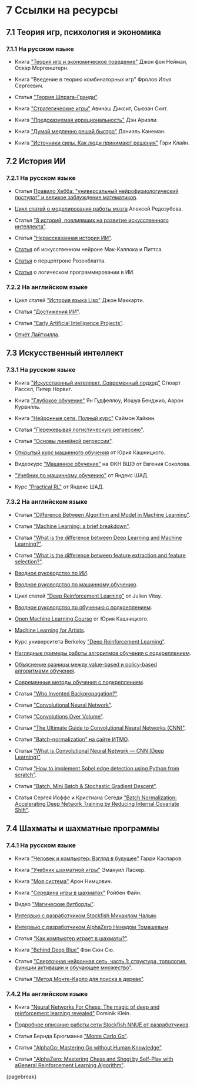 # 7 Ссылки на ресурсы

## 7.1 Теория игр, психология и экономика

### 7.1.1 На русском языке

* Книга ["Теория игр и экономическое поведение"](https://drive.google.com/file/d/1iN27YOs2lWsVnIrHdvDu87LNSSwNeMOd/view) Джон фон Нейман, Оскар Моргенштерн.

* Книга "Введение в теорию комбинаторных игр" Фролов Илья Сергеевич.

* Статья ["Теория Шпрага-Гранди"](http://e-maxx.ru/algo/sprague_grundy).

* Книга ["Стратегические игры"](https://www.ozon.ru/product/strategicheskie-igry-dostupnyy-uchebnik-po-teorii-igr-141590867/?sh=hHASgpX) Авинаш Диксит, Сьюзан Скит.

* Книга ["Предсказуемая иррациональность"](https://www.litres.ru/den-arieli/predskazuemaya-irracionalnost) Дэн Ариэли.

* Книга ["Думай медленно решай быстро"](https://www.litres.ru/daniel-kaneman/dumay-medlenno-reshay-bystro) Даниэль Канеман.

* Книга ["Источники силы. Как люди принимают решения"](https://www.litres.ru/geri-klayn/istochniki-sily-64696611/) Гэри Клайн.

## 7.2 История ИИ

### 7.2.1 На русском языке

* Статья [Правило Хебба: "универсальный нейрофизиологический постулат" и великое заблуждение математиков](https://habr.com/ru/articles/102305/).

* [Цикл статей о моделирования работы мозга](https://habr.com/ru/post/214109/) Алексей Редозубова.

* Статья ["8 историй, повлиявших на развитие искусственного интеллекта"](https://habr.com/ru/post/454064/).

* Статья ["Нерассказанная история ИИ"](https://habr.com/ru/post/454064/).

* [Статья](https://habr.com/ru/company/sberdevices/blog/525508/) об искусственном нейроне Мак-Каллока и Питтса.

* [Статья](https://habr.com/ru/company/sberdevices/blog/529932/) о перцептроне Розенблатта.

* [Статья](https://brickofknowledge.com/articles/logic-and-artificial-intelligence#header0) о логическом программировании в ИИ.

### 7.2.2 На английском языке

* Цикл статей ["История языка Lisp"](http://www-formal.stanford.edu/jmc/history/lisp/lisp.html) Джон Маккарти.

* Статья ["Достижения ИИ"](https://en.wikipedia.org/wiki/Progress_in_artificial_intelligence).

* Статья ["Early Artificial Intelligence Projects"](https://projects.csail.mit.edu/films/aifilms/AIFilms.html).

* [Отчёт Лайтхилла](http://www.chilton-computing.org.uk/inf/literature/reports/lighthill_report/contents.htm).

## 7.3 Искусственный интеллект

### 7.3.1 На русском языке

* Книга ["Искусственный интеллект. Современный подход"](http://www.rriai.org.ru) Стюарт Рассел, Питер Норвиг.

* Книга ["Глубокое обучение"](https://www.litres.ru/book/aaron-kurvill/glubokoe-obuchenie-28259806/) Ян Гудфеллоу, Иошуа Бенджио, Аарон Курвилль.

* Книга ["Нейронные сети. Полный курс"](https://www.ozon.ru/product/neyronnye-seti-polnyy-kurs-haykin-saymon-645326520/) Саймон Хайкин.

* Статья ["Пережевывая логистическую регрессию"](https://habr.com/ru/post/485872/).

* Статья ["Основы линейной регрессии"](https://habr.com/ru/articles/514818/).

* [Открытый курс машинного обучения](https://habr.com/ru/company/ods/blog/322626/) от Юрия Кашницкого.

* Видеокурс ["Машинное обучение"](https://github.com/esokolov/ml-course-hse) на ФКН ВШЭ от Евгения Соколова.

* ["Учебник по машинному обучению"](https://education.yandex.ru/handbook/ml) от Яндекс ШАД.

* Курс ["Practical RL"](https://github.com/yandexdataschool/Practical_RL) от Яндекс ШАД.

### 7.3.2 На английском языке

* Статья ["Difference Between Algorithm and Model in Machine Learning"](https://machinelearningmastery.com/difference-between-algorithm-and-model-in-machine-learning/).

* Статья ["Machine Learning: a brief breakdown"](https://quantdare.com/machine-learning-a-brief-breakdown/).

* Статья ["What is the difference between Deep Learning and Machine Learning?"](https://quantdare.com/what-is-the-difference-between-deep-learning-and-machine-learning/).

* Статья ["What is the difference between feature extraction and feature selection?"](https://quantdare.com/what-is-the-difference-between-feature-extraction-and-feature-selection/).

* [Вводное руководство по ИИ](https://www.javatpoint.com/artificial-intelligence-tutorial).

* [Вводное руководство по машинному обучению](https://www.javatpoint.com/machine-learning).

* Цикл статей ["Deep Reinforcement Learning"](https://julien-vitay.net/deeprl/) от Julien Vitay.

* [Вводное руководство по обучению с подкреплением](https://www.javatpoint.com/reinforcement-learning).

* [Open Machine Learning Course](https://mlcourse.ai/book/index.html) от Юрия Кашницкого.

* [Machine Learning for Artists](https://ml4a.github.io/ml4a/).

* Курс университета Berkeley ["Deep Reinforcement Learning"](http://rail.eecs.berkeley.edu/deeprlcourse/).

* [Наглядные примеры работы алгоритмов обучения с подкреплением](https://rl-lab.com).

* [Объяснение разницы между value-based и policy-based алгоритмами обучения](https://stats.stackexchange.com/questions/407230/what-is-the-difference-between-policy-based-on-policy-value-based-off-policy).

* [Современные методы обучения с подкреплением](https://spinningup.openai.com/en/latest/spinningup/rl_intro2.html).

* Статья ["Who Invented Backpropagation?"](https://people.idsia.ch/~juergen/who-invented-backpropagation.html).

* Статья ["Convolutional Neural Network"](https://towardsdatascience.com/convolutional-neural-network-ii-a11303f807dc).

* Статья ["Convolutions Over Volume"](https://medium.com/swlh/convolutional-neural-networks-part-3-convolutions-over-volume-and-the-convnet-layer-91fb7c08e28b).

* Статья ["The Ultimate Guide to Convolutional Neural Networks (CNN)"](https://www.superdatascience.com/blogs/the-ultimate-guide-to-convolutional-neural-networks-cnn).

* Статья ["Batch-normalization" на сайте ИТМО](https://neerc.ifmo.ru/wiki/index.php?title=Batch-normalization).

* Статья ["What is Convolutional Neural Network — CNN (Deep Learning)"](https://nafizshahriar.medium.com/what-is-convolutional-neural-network-cnn-deep-learning-b3921bdd82d5).

* Статья ["How to implement Sobel edge detection using Python from scratch"](https://www.adeveloperdiary.com/data-science/computer-vision/how-to-implement-sobel-edge-detection-using-python-from-scratch/).

* Статья ["Batch, Mini Batch & Stochastic Gradient Descent"](https://towardsdatascience.com/batch-mini-batch-stochastic-gradient-descent-7a62ecba642a).

* Статья Сергея Иоффе и Кристиана Сегеди ["Batch Normalization: Accelerating Deep Network Training by Reducing Internal Covariate Shift"](https://arxiv.org/pdf/1502.03167.pdf).

## 7.4 Шахматы и шахматные программы

### 7.4.1 На русском языке

* Книга ["Человек и компьютер: Взгляд в будущее"](https://www.litres.ru/book/garri-kasparov/chelovek-i-komputer-vzglyad-v-buduschee-28323532/) Гарри Каспаров.

* Книга ["Учебник шахматной игры"](https://www.ozon.ru/product/uchebnik-shahmatnoy-igry-zdravyy-smysl-v-shahmatnoy-igre-lasker-emanuil-305228966/) Эмануил Ласкер.

* Книга ["Моя система"](https://www.litres.ru/book/aron-nimcovich/moya-sistema-moya-sistema-moya-sistema-na-praktike-shahmatn-63541347/) Арон Нимцович.

* Книга ["Середина игры в шахматах"](https://www.scribd.com/document/522685979/Файн-Ройбен-середина-игры-в-шахматах) Ройбен Файн.

* Видео ["Магические битборды"](https://www.youtube.com/watch?v=K0rp1vXV3Ek).

* [Интервью с разработчиком Stockfish Михаилом Чалым](https://www.youtube.com/watch?v=2vBxlnrqenI).

* [Интервью с разработчиком AlphaZero Ненадом Томашевым](https://www.youtube.com/watch?v=hrQOKD1t2ZA).

* Статья ["Как компьютер играет в шахматы?"](https://habr.com/ru/post/390821/).

* Книга ["Behind Deep Blue"](https://readli.net/dip-blyu-lp) Фэн Сюн Сю.

* Статья ["Сверточная нейронная сеть, часть 1: структура, топология, функции активации и обучающее множество"](https://habr.com/ru/articles/348000/).

* Статья ["Метод Монте-Карло для поиска в дереве"](https://habr.com/ru/articles/282522/).

### 7.4.2 На английском языке

* Книга ["Neural Networks For Chess: The magic of deep and reinforcement learning revealed"](https://github.com/asdfjkl/neural_network_chess) Dominik Klein.

* [Подробное описание работы сети Stockfish NNUE от разработчиков](https://github.com/official-stockfish/nnue-pytorch/blob/master/docs/nnue.md).

* Статья Бернда Брюгманна ["Monte Carlo Go"](http://www.ideanest.com/vegos/MonteCarloGo.pdf).

* Статья ["AlphaGo: Mastering Go without Human Knowledge"](https://discovery.ucl.ac.uk/10045895/1/agz_unformatted_nature.pdf).

* Статья ["AlphaZero: Mastering Chess and Shogi by Self-Play with aGeneral Reinforcement Learning Algorithm"](https://arxiv.org/pdf/1712.01815.pdf).

{pagebreak}

